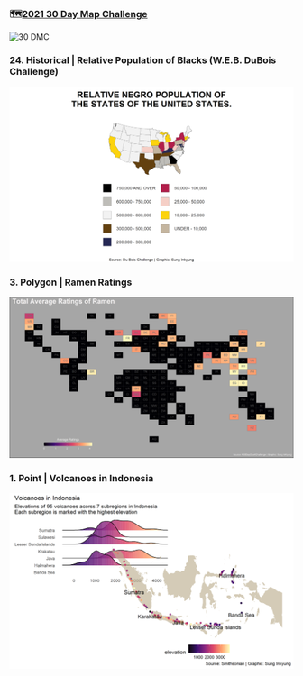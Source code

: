 ### 🗺️[2021 30 Day Map Challenge](https://github.com/tjukanovt/30DayMapChallenge)
![30 DMC](https://github.com/inkyscope/mapscope/blob/main/data/30dmpc_2021.png)

### 24. Historical | Relative Population of Blacks (W.E.B. DuBois Challenge)
![Ramen Ratings](https://github.com/inkyscope/30-Day-Map-Challenge/blob/main/2021/24.%20Historical%20Map/relativepopulationofblacks.png)

### 3. Polygon | Ramen Ratings
![Ramen Ratings](https://github.com/inkyscope/30-Day-Map-Challenge/blob/main/2021/3.%20Polygons/RamenRatings.png)

### 1. Point | Volcanoes in Indonesia
![Volcanoes](https://github.com/inkyscope/30-Day-Map-Challenge/blob/main/2021/1.%20Points/VolcanoeEruptions_Indonesia.png)

